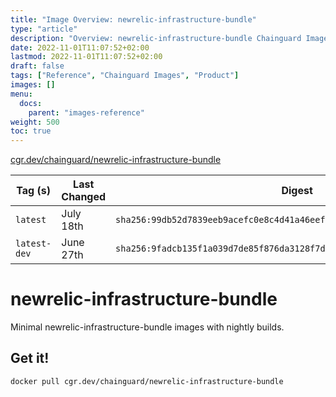 ```yaml
---
title: "Image Overview: newrelic-infrastructure-bundle"
type: "article"
description: "Overview: newrelic-infrastructure-bundle Chainguard Image"
date: 2022-11-01T11:07:52+02:00
lastmod: 2022-11-01T11:07:52+02:00
draft: false
tags: ["Reference", "Chainguard Images", "Product"]
images: []
menu:
  docs:
    parent: "images-reference"
weight: 500
toc: true
---
```


[cgr.dev/chainguard/newrelic-infrastructure-bundle](https://github.com/chainguard-images/images/tree/main/images/newrelic-infrastructure-bundle)

| Tag (s)       | Last Changed | Digest                                                                    |
|---------------|--------------|---------------------------------------------------------------------------|
|  `latest`     | July 18th    | `sha256:99db52d7839eeb9acefc0e8c4d41a46eefd05a8e78d4967f6ba4b43e0ef33c2f` |
|  `latest-dev` | June 27th    | `sha256:9fadcb135f1a039d7de85f876da3128f7dc825ba56e71a5a6b24916364917407` |

# newrelic-infrastructure-bundle

Minimal newrelic-infrastructure-bundle images with nightly builds.

## Get it!

```shell
docker pull cgr.dev/chainguard/newrelic-infrastructure-bundle
```
